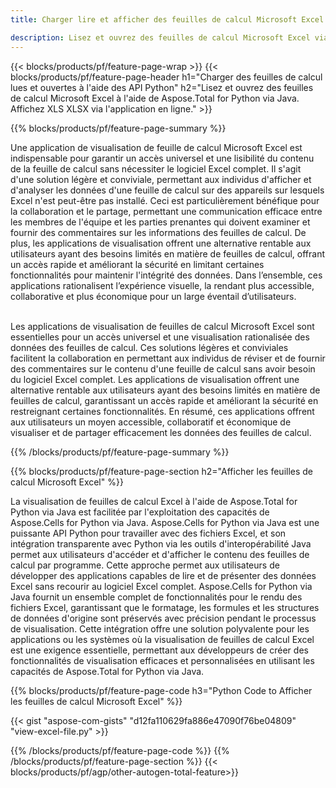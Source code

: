 ```yaml
---
title: Charger lire et afficher des feuilles de calcul Microsoft Excel via Python 

description: Lisez et ouvrez des feuilles de calcul Microsoft Excel via votre application Python.
---
```


{{< blocks/products/pf/feature-page-wrap >}}
{{< blocks/products/pf/feature-page-header h1="Charger des feuilles de calcul lues et ouvertes à l'aide des API Python" h2="Lisez et ouvrez des feuilles de calcul Microsoft Excel à l'aide de Aspose.Total for Python via Java. Affichez XLS XLSX via l'application en ligne." >}}

{{% blocks/products/pf/feature-page-summary %}}

Une application de visualisation de feuille de calcul Microsoft Excel est indispensable pour garantir un accès universel et une lisibilité du contenu de la feuille de calcul sans nécessiter le logiciel Excel complet. Il s'agit d'une solution légère et conviviale, permettant aux individus d'afficher et d'analyser les données d'une feuille de calcul sur des appareils sur lesquels Excel n'est peut-être pas installé. Ceci est particulièrement bénéfique pour la collaboration et le partage, permettant une communication efficace entre les membres de l'équipe et les parties prenantes qui doivent examiner et fournir des commentaires sur les informations des feuilles de calcul. De plus, les applications de visualisation offrent une alternative rentable aux utilisateurs ayant des besoins limités en matière de feuilles de calcul, offrant un accès rapide et améliorant la sécurité en limitant certaines fonctionnalités pour maintenir l'intégrité des données. Dans l’ensemble, ces applications rationalisent l’expérience visuelle, la rendant plus accessible, collaborative et plus économique pour un large éventail d’utilisateurs. <br /><br />

Les applications de visualisation de feuilles de calcul Microsoft Excel sont essentielles pour un accès universel et une visualisation rationalisée des données des feuilles de calcul. Ces solutions légères et conviviales facilitent la collaboration en permettant aux individus de réviser et de fournir des commentaires sur le contenu d'une feuille de calcul sans avoir besoin du logiciel Excel complet. Les applications de visualisation offrent une alternative rentable aux utilisateurs ayant des besoins limités en matière de feuilles de calcul, garantissant un accès rapide et améliorant la sécurité en restreignant certaines fonctionnalités. En résumé, ces applications offrent aux utilisateurs un moyen accessible, collaboratif et économique de visualiser et de partager efficacement les données des feuilles de calcul.

{{% /blocks/products/pf/feature-page-summary  %}}

{{% blocks/products/pf/feature-page-section  h2="Afficher les feuilles de calcul Microsoft Excel" %}}

La visualisation de feuilles de calcul Excel à l'aide de Aspose.Total for Python via Java est facilitée par l'exploitation des capacités de Aspose.Cells for Python via Java. Aspose.Cells for Python via Java est une puissante API Python pour travailler avec des fichiers Excel, et son intégration transparente avec Python via les outils d'interopérabilité Java permet aux utilisateurs d'accéder et d'afficher le contenu des feuilles de calcul par programme. Cette approche permet aux utilisateurs de développer des applications capables de lire et de présenter des données Excel sans recourir au logiciel Excel complet. Aspose.Cells for Python via Java fournit un ensemble complet de fonctionnalités pour le rendu des fichiers Excel, garantissant que le formatage, les formules et les structures de données d'origine sont préservés avec précision pendant le processus de visualisation. Cette intégration offre une solution polyvalente pour les applications ou les systèmes où la visualisation de feuilles de calcul Excel est une exigence essentielle, permettant aux développeurs de créer des fonctionnalités de visualisation efficaces et personnalisées en utilisant les capacités de Aspose.Total for Python via Java.

{{% blocks/products/pf/feature-page-code h3="Python Code to Afficher les feuilles de calcul Microsoft Excel" %}}

{{< gist "aspose-com-gists" "d12fa110629fa886e47090f76be04809" "view-excel-file.py" >}}

{{% /blocks/products/pf/feature-page-code  %}}
{{% /blocks/products/pf/feature-page-section %}}
{{< blocks/products/pf/agp/other-autogen-total-feature>}}